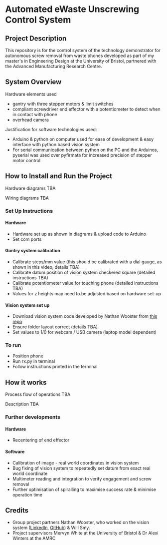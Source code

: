 # Automated eWaste Unscrewing Control System

## Project Description

This repository is for the control system of the technology demonstrator for autonomous screw removal from waste phones developed as part of my master's in Engineering Design at the University of Bristol, partnered with the Advanced Manufacturing Research Centre. 

## System Overview 

Hardware elements used 
- gantry with three stepper motors & limit switches
- compliant screwdriver end effector with a potentiometer to detect when in contact with phone 
- overhead camera 

Justification for software technologies used: 
- Arduino & python on computer used for ease of development & easy interface with python based vision system 
- For serial communication between python on the PC and the Arduinos, pyserial was used over pyfirmata for increased precision of stepper motor control 


## How to Install and Run the Project

Hardware diagrams TBA

Wiring diagrams TBA

### Set Up Instructions
#### Hardware 
- Hardware set up as shown in diagrams & upload code to Arduino 
- Set com ports
#### Gantry system calibration
- Calibrate steps/mm value (this should be calibrated with a dial gauge, as shown in this video, details TBA)
- Calibrate datum position of vision system checkered square (detailed instructions TBA)
- Calibrate potentiometer value for touching phone (detailed instructions TBA)
- Values for z heights may need to be adjusted based on hardware set-up 
#### Vision system set up 
- Download vision system code developed by Nathan Wooster from [this repo](https://github.com/NWooster/screw_vision_system)
- Ensure folder layout correct (details TBA)
- Set values to 1/0 for webcam / USB camera (laptop model dependent)

### To run
- Position phone 
- Run rx.py in terminal 
- Follow instructions printed in the terminal 

## How it works 

Process flow of operations TBA

Description TBA

### Further developments 

#### Hardware
- Recentering of end effector 

#### Software
- Calibration of image - real world coordinates in vision system
- Bug fixing of vision system to repeatedly set datum from exact real world coordinate
- Multimeter reading and integration to verify engagement and screw removal 
- Further optimisation of spiralling to maximise success rate & minimise operation time


## Credits
- Group project partners Nathan Wooster, who worked on the vision system ([LinkedIn](https://www.linkedin.com/in/nathanwooster/), [GitHub](https://github.com/NWooster)) & Will Smy.
- Project supervisors Mervyn White at the University of Bristol & Dr Alexi Winters at the AMRC 
